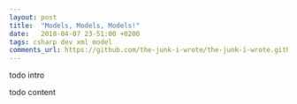 ```yaml
---
layout: post
title:  "Models, Models, Models!"
date:   2018-04-07 23-51:00 +0200
tags: csharp dev xml model
comments_url: https://github.com/the-junk-i-wrote/the-junk-i-wrote.github.io/issues/1/comments
---
```


todo intro

todo content
